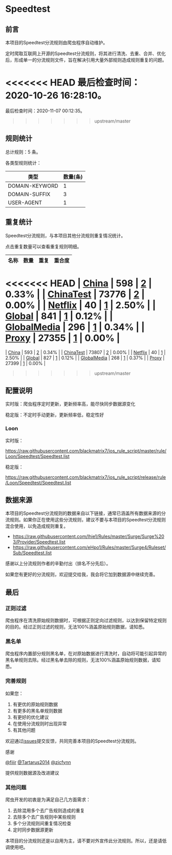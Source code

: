 # Speedtest

## 前言

本项目的Speedtest分流规则由爬虫程序自动维护。

定时爬取互联网上开源的Speedtest分流规则，将其进行清洗、去重、合并、优化后，形成单一的分流规则文件，旨在解决引用大量外部规则造成规则重复的问题。



<<<<<<< HEAD
最后检查时间：2020-10-26 16:28:10。
=======
最后检查时间：2020-11-07 00:12:35。
>>>>>>> upstream/master

## 规则统计

总计规则：5 条。

各类型规则统计：

| 类型 | 数量(条) |
| ---- | ---- |
| DOMAIN-KEYWORD | 1 |
| DOMAIN-SUFFIX | 3 |
| USER-AGENT | 1 |
## 重复统计

Speedtest分流规则，与本项目其他分流规则重复情况统计。

点击重复数量可以查看重复规则明细。

| 名称 | 数量 | 重复 | 重合度 |
| ---- | ---- | ---- | ------ |
<<<<<<< HEAD
|  [China](https://github.com/blackmatrix7/ios_rule_script/tree/master/rule/Loon/China)    | 598   | [2](https://github.com/blackmatrix7/ios_rule_script/tree/master/rule/Loon/Speedtest/Repeat/China.list)   |   0.33%  |
|  [ChinaTest](https://github.com/blackmatrix7/ios_rule_script/tree/master/rule/Loon/ChinaTest)    | 73776   | [2](https://github.com/blackmatrix7/ios_rule_script/tree/master/rule/Loon/Speedtest/Repeat/ChinaTest.list)   |   0.00%  |
|  [Netflix](https://github.com/blackmatrix7/ios_rule_script/tree/master/rule/Loon/Netflix)    | 40   | [1](https://github.com/blackmatrix7/ios_rule_script/tree/master/rule/Loon/Speedtest/Repeat/Netflix.list)   |   2.50%  |
|  [Global](https://github.com/blackmatrix7/ios_rule_script/tree/master/rule/Loon/Global)    | 841   | [1](https://github.com/blackmatrix7/ios_rule_script/tree/master/rule/Loon/Speedtest/Repeat/Global.list)   |   0.12%  |
|  [GlobalMedia](https://github.com/blackmatrix7/ios_rule_script/tree/master/rule/Loon/GlobalMedia)    | 296   | [1](https://github.com/blackmatrix7/ios_rule_script/tree/master/rule/Loon/Speedtest/Repeat/GlobalMedia.list)   |   0.34%  |
|  [Proxy](https://github.com/blackmatrix7/ios_rule_script/tree/master/rule/Loon/Proxy)    | 27355   | [1](https://github.com/blackmatrix7/ios_rule_script/tree/master/rule/Loon/Speedtest/Repeat/Proxy.list)   |   0.00%  |
=======
|  [China](https://github.com/blackmatrix7/ios_rule_script/tree/master/rule/Loon/China)    | 593   | [2](https://github.com/blackmatrix7/ios_rule_script/tree/master/rule/Loon/Speedtest/Repeat/China.list)   |   0.34%  |
|  [ChinaTest](https://github.com/blackmatrix7/ios_rule_script/tree/master/rule/Loon/ChinaTest)    | 73807   | [2](https://github.com/blackmatrix7/ios_rule_script/tree/master/rule/Loon/Speedtest/Repeat/ChinaTest.list)   |   0.00%  |
|  [Netflix](https://github.com/blackmatrix7/ios_rule_script/tree/master/rule/Loon/Netflix)    | 40   | [1](https://github.com/blackmatrix7/ios_rule_script/tree/master/rule/Loon/Speedtest/Repeat/Netflix.list)   |   2.50%  |
|  [Global](https://github.com/blackmatrix7/ios_rule_script/tree/master/rule/Loon/Global)    | 827   | [1](https://github.com/blackmatrix7/ios_rule_script/tree/master/rule/Loon/Speedtest/Repeat/Global.list)   |   0.12%  |
|  [GlobalMedia](https://github.com/blackmatrix7/ios_rule_script/tree/master/rule/Loon/GlobalMedia)    | 268   | [1](https://github.com/blackmatrix7/ios_rule_script/tree/master/rule/Loon/Speedtest/Repeat/GlobalMedia.list)   |   0.37%  |
|  [Proxy](https://github.com/blackmatrix7/ios_rule_script/tree/master/rule/Loon/Proxy)    | 27399   | [1](https://github.com/blackmatrix7/ios_rule_script/tree/master/rule/Loon/Speedtest/Repeat/Proxy.list)   |   0.00%  |
>>>>>>> upstream/master
## 配置说明

实时版：爬虫程序定时更新，更新频率高，能尽快同步数据源变化

稳定版：不定时手动更新，更新频率低，稳定性好

### Loon 
实时版：

https://raw.githubusercontent.com/blackmatrix7/ios_rule_script/master/rule/Loon/Speedtest/Speedtest.list

稳定版：

https://raw.githubusercontent.com/blackmatrix7/ios_rule_script/release/rule/Loon/Speedtest/Speedtest.list

## 数据来源

本项目的Speedtest分流规则的数据来自以下链接，通常已涵盖所有数据来源的分流规则。如果你正在使用这些分流规则，建议不要与本项目的Speedtest分流规则混合使用，以免造成规则重复。

- https://raw.githubusercontent.com/lhie1/Rules/master/Surge/Surge%203/Provider/Speedtest.list
- https://raw.githubusercontent.com/eHpo1/Rules/master/Surge4/Ruleset/Sub/Speedtest.list


感谢以上分流规则作者的辛勤付出（排名不分先后）。

如果您有更好的分流规则，欢迎提交给我，我会将它加到数据源中继续完善。

## 最后

### 正则过滤

爬虫程序在清洗原始规则数据时，可根据正则定向过滤规则，以达到保留特定规则的目的。经过正则过滤的规则，无法100%涵盖原始规则数据，请知悉。

### 黑名单

爬虫程序内置部分规则黑名单，在对原始数据进行清洗时，自动将可能引起异常的黑名单规则去除。经过黑名单去除的规则，无法100%涵盖原始规则数据，请知悉。

### 完善规则

如果您：

1. 有更优的原始规则数据
2. 有更多的黑名单规则数据
3. 有更好的优化建议
4. 在使用分流规则时出现异常
5. 有其他问题

欢迎通过[issues](https://github.com/blackmatrix7/ios_rule_script/issues/new)提交反馈，共同完善本项目的Speedtest分流规则。

感谢

[@fiiir](https://github.com/fiiir) [@Tartarus2014](https://github.com/Tartarus2014) [@zjcfynn](https://github.com/zjcfynn) 

提供规则数据源及改进建议

### 其他问题

爬虫开发的初衷是为满足自己几方面需求：

1. 去除混用多个去广告规则造成的重复
2. 去除多个去广告规则中某些规则
3. 多个分流规则间重复情况检查
4. 定时同步数据源更新

本项目的分流规则还是以自用为主，请不要对外宣传此分流规则。所以，还是请低调使用吧。